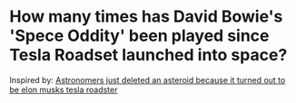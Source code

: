 # How many times has David Bowie's 'Spece Oddity' been played since Tesla Roadset launched into space?

Inspired by: [Astronomers just deleted an asteroid because it turned out to be elon musks tesla roadster](https://www.astronomy.com/science/astronomers-just-deleted-an-asteroid-because-it-turned-out-to-be-elon-musks-tesla-roadster/)
